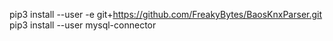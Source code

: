 pip3 install --user -e git+https://github.com/FreakyBytes/BaosKnxParser.git
pip3 install --user mysql-connector
